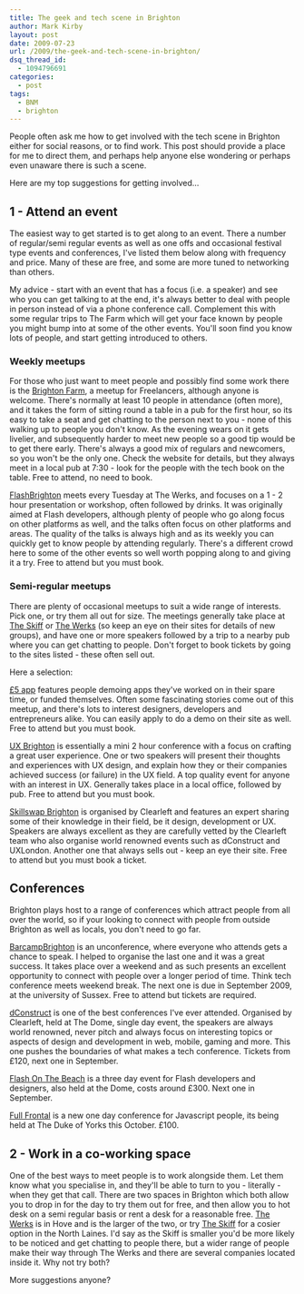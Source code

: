 ```yaml
---
title: The geek and tech scene in Brighton
author: Mark Kirby
layout: post
date: 2009-07-23
url: /2009/the-geek-and-tech-scene-in-brighton/
dsq_thread_id:
  - 1094796691
categories:
  - post
tags:
  - BNM
  - brighton
---
```

People often ask me how to get involved with the tech scene in Brighton either for social reasons, or to find work. This post should provide a place for me to direct them, and perhaps help anyone else wondering or perhaps even unaware there is such a scene.

Here are my top suggestions for getting involved&#8230;

## 1 - Attend an event

The easiest way to get started is to get along to an event. There a number of regular/semi regular events as well as one offs and occasional festival type events and conferences, I've listed them below along with frequency and price. Many of these are free, and some are more tuned to networking than others.

My advice - start with an event that has a focus (i.e. a speaker) and see who you can get talking to at the end, it's always better to deal with people in person instead of via a phone conference call. Complement this with some regular trips to The Farm which will get your face known by people you might bump into at some of the other events. You'll soon find you know lots of people, and start getting introduced to others.

### Weekly meetups

For those who just want to meet people and possibly find some work there is the [Brighton Farm][1], a meetup for Freelancers, although anyone is welcome. There's normally at least 10 people in attendance (often more), and it takes the form of sitting round a table in a pub for the first hour, so its easy to take a seat and get chatting to the person next to you - none of this walking up to people you don't know. As the evening wears on it gets livelier, and subsequently harder to meet new people so a good tip would be to get there early. There's always a good mix of regulars and newcomers, so you won't be the only one. Check the website for details, but they always meet in a local pub at 7:30 - look for the people with the tech book on the table. Free to attend, no need to book.

[FlashBrighton][2] meets every Tuesday at The Werks, and focuses on a 1 - 2 hour presentation or workshop, often followed by drinks. It was originally aimed at Flash developers, although plenty of people who go along focus on other platforms as well, and the talks often focus on other platforms and areas. The quality of the talks is always high and as its weekly you can quickly get to know people by attending regularly. There's a different crowd here to some of the other events so well worth popping along to and giving it a try. Free to attend but you must book.

### Semi-regular meetups

There are plenty of occasional meetups to suit a wide range of interests. Pick one, or try them all out for size. The meetings generally take place at [The Skiff][3] or [The Werks][4] (so keep an eye on their sites for details of new groups), and have one or more speakers followed by a trip to a nearby pub where you can get chatting to people. Don't forget to book tickets by going to the sites listed - these often sell out.

Here a selection:

[£5 app][5] features people demoing apps they've worked on in their spare time, or funded themselves. Often some fascinating stories come out of this meetup, and there's lots to interest designers, developers and entrepreneurs alike. You can easily apply to do a demo on their site as well. Free to attend but you must book.

[UX Brighton][6] is essentially a mini 2 hour conference with a focus on crafting a great user experience. One or two speakers will present their thoughts and experiences with UX design, and explain how they or their companies achieved success (or failure) in the UX field. A top quality event for anyone with an interest in UX. Generally takes place in a local office, followed by pub. Free to attend but you must book.

[Skillswap Brighton][7] is organised by Clearleft and features an expert sharing some of their knowledge in their field, be it design, development or UX. Speakers are always excellent as they are carefully vetted by the Clearleft team who also organise world renowned events such as dConstruct and UXLondon. Another one that always sells out - keep an eye their site. Free to attend but you must book a ticket.

## Conferences

Brighton plays host to a range of conferences which attract people from all over the world, so if your looking to connect with people from outside Brighton as well as locals, you don't need to go far.

[BarcampBrighton][8] is an unconference, where everyone who attends gets a chance to speak. I helped to organise the last one and it was a great success. It takes place over a weekend and as such presents an excellent opportunity to connect with people over a longer period of time. Think tech conference meets weekend break. The next one is due in September 2009, at the university of Sussex. Free to attend but tickets are required.

[dConstruct][9] is one of the best conferences I've ever attended. Organised by Clearleft, held at The Dome, single day event, the speakers are always world renowned, never pitch and always focus on interesting topics or aspects of design and development in web, mobile, gaming and more. This one pushes the boundaries of what makes a tech conference. Tickets from £120, next one in September.

[Flash On The Beach][10] is a three day event for Flash developers and designers, also held at the Dome, costs around £300. Next one in September.

[Full Frontal][11] is a new one day conference for Javascript people, its being held at The Duke of Yorks this October. £100.

## 2 - Work in a co-working space

One of the best ways to meet people is to work alongside them. Let them know what you specialise in, and they'll be able to turn to you - literally - when they get that call. There are two spaces in Brighton which both allow you to drop in for the day to try them out for free, and then allow you to hot desk on a semi regular basis or rent a desk for a reasonable free. [The Werks][4] is in Hove and is the larger of the two, or try [The Skiff][3] for a cosier option in the North Laines. I'd say as the Skiff is smaller you'd be more likely to be noticed and get chatting to people there, but a wider range of people make their way through The Werks and there are several companies located inside it. Why not try both?

More suggestions anyone?

 [1]: http://www.brightonfarm.com/
 [2]: http://www.flashbrighton.org/wordpress/
 [3]: http://theskiff.org/
 [4]: http://thewerks.org.uk/
 [5]: http://fivepoundapp.com/
 [6]: http://uxbrighton.org.uk/
 [7]: http://skillswap-brighton.org/
 [8]: http://www.barcampbrighton.org/
 [9]: http://2009.dconstruct.org/
 [10]: http://www.flashonthebeach.com/
 [11]: http://2009.full-frontal.org/details